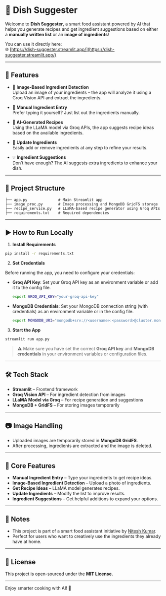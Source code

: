 # 🥘 Dish Suggester

Welcome to **Dish Suggester**, a smart food assistant powered by AI that helps you generate recipes and get ingredient suggestions based on either a **manually written list** or an **image of ingredients**!

You can use it directly here:  
🌐 [https://dish-suggester.streamlit.app/](https://dish-suggester.streamlit.app/)

---

## 🚀 Features

- 📸 **Image-Based Ingredient Detection**  
  Upload an image of your ingredients – the app will analyze it using a Groq Vision API and extract the ingredients.

- 📝 **Manual Ingredient Entry**  
  Prefer typing it yourself? Just list out the ingredients manually.

- 🧠 **AI-Generated Recipes**  
  Using the LLaMA model via Groq APIs, the app suggests recipe ideas based on the available ingredients.

- 🔄 **Update Ingredients**  
  Easily add or remove ingredients at any step to refine your results.

- 💡 **Ingredient Suggestions**  
  Don’t have enough? The AI suggests extra ingredients to enhance your dish.

---

## 📂 Project Structure

```
├── app.py              # Main Streamlit app
├── image_proc.py       # Image processing and MongoDB GridFS storage
├── recipe_service.py   # LLaMA-based recipe generator using Groq APIs
├── requirements.txt    # Required dependencies
```

---

## ▶️ How to Run Locally

1. **Install Requirements**

```bash
pip install -r requirements.txt
```

2. **Set Credentials**

Before running the app, you need to configure your credentials:

- **Groq API Key**: Set your Groq API key as an environment variable or add it to the config file.

  ```bash
  export GROQ_API_KEY="your-groq-api-key"
  ```

- **MongoDB Credentials**: Set your MongoDB connection string (with credentials) as an environment variable or in the config file.

  ```bash
  export MONGODB_URI="mongodb+srv://<username>:<password>@cluster.mongodb.net/<dbname>"
  ```

3. **Start the App**

```bash
streamlit run app.py
```

> ⚠️ Make sure you have set the correct **Groq API key** and **MongoDB credentials** in your environment variables or configuration files.

---

## 🛠 Tech Stack

- **Streamlit** – Frontend framework
- **Groq Vision API** – For ingredient detection from images
- **LLaMA Model via Groq** – For recipe generation and suggestions
- **MongoDB + GridFS** – For storing images temporarily

---

## 📷 Image Handling

- Uploaded images are temporarily stored in **MongoDB GridFS**.
- After processing, ingredients are extracted and the image is deleted.

---

## 🔧 Core Features

- **Manual Ingredient Entry** – Type your ingredients to get recipe ideas.
- **Image-Based Ingredient Detection** – Upload a photo of ingredients.
- **Get Recipe Ideas** – LLaMA model generates recipes.
- **Update Ingredients** – Modify the list to improve results.
- **Ingredient Suggestions** – Get helpful additions to expand your options.

---

## 📌 Notes

- This project is part of a smart food assistant initiative by [Nitesh Kumar](https://www.linkedin.com/in/nitesh-kumar-gurjar/).
- Perfect for users who want to creatively use the ingredients they already have at home.

---

## 📃 License

This project is open-sourced under the **MIT License**.

---

Enjoy smarter cooking with AI! 🍳
